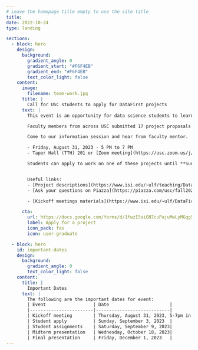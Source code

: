 ```yaml
---
# Leave the homepage title empty to use the site title
title:
date: 2022-10-24
type: landing

sections:
  - block: hero
    design:
      background:
        gradient_angle: 0
        gradient_start: "#F6F4EB"
        gradient_end: "#F6F4EB"
        text_color_light: false
    content:
      image:
        filename: team-work.jpg
      title: |
        Call for USC students to apply for DataFirst projects
      text: |
        This event is an opportunity for data science students to learn to work in teams with people who have different skills, to learn about different application domains, and to work on projects that can only be done with creative ideas.

        Faculty members from across USC submitted 17 project proposals for this semester.

        Come to our information session and hear from faculty mentor.

        - Friday, August 31, 2023 - 5 PM to 7 PM
        - Taper Hall (TTH) 201 or [Zoom meeting](https://usc.zoom.us/j/96788303582)

        Students can apply to work on one of these projects until **Sunday, September 3, 2023.**


        Useful links:
        - [Project descriptions](https://www.isi.edu/~ulf/teaching/DataFirstProjectsFall2023.html)
        - [Ask your questions on Piazza](https://piazza.com/usc/fall2023/dsci591/home) - [Sign up](https://piazza.com/usc/fall2023/dsci591)

        - [Kickoff meetings materials](https://www.isi.edu/~ulf/DataFirstFall2023/index.html)

      cta:
        url: https://docs.google.com/forms/d/1fwzI5siGN7cuPajuMwLyMGqg5XEs_7MtX3IBdAutW1g/viewform
        label: Apply for a project
        icon_pack: fas
        icon: user-graduate

  - block: hero
    id: important-dates
    design:
      background:
        gradient_angle: 0
        text_color_light: false
    content:
      title: |
        Important Dates
      text: |
        The following are the important dates for event:
        | Event                  | Date                       |
        |------------------------|----------------------------|
        | Kickoff meeting        | Thursday, August 31, 2023, 5-7pm in Taper Hall (THH) 201  |
        | Student apply          | Sunday, September 3, 2023  |
        | Student assignments    | Saturday, September 9, 2023|
        | Midterm presentation   | Wednesday, October 18, 2023|
        | Final presentation     | Friday, December 1, 2023   |
---
```

